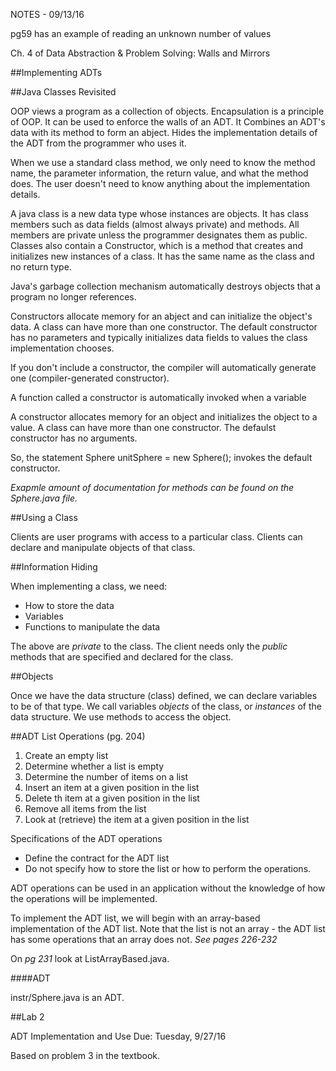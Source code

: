 NOTES - 09/13/16

pg59    has an example of reading an unknown number of values

Ch. 4 of Data Abstraction & Problem Solving: Walls and Mirrors

##Implementing ADTs

##Java Classes Revisited

OOP views a program as a collection of objects. Encapsulation
is a principle of OOP. It can be used to enforce the walls of
an ADT. It Combines an ADT's data with its method to form an abject.
Hides the implementation details of the ADT from the programmer who uses it.

When we use a standard class method, we only need to know the method name, the
parameter information, the return value, and what the method does. The user
doesn't need to know anything about the implementation details.

A java class is a new data type whose instances are objects. It has class
members such as data fields (almost always private) and methods. All members
are private unless the programmer designates them as public. Classes also
contain a Constructor, which is a method that creates and initializes new
instances of a class. It has the same name as the class and no return type.

Java's garbage collection mechanism automatically destroys objects that a
program no longer references.

Constructors allocate memory for an abject and can initialize the object's
data. A class can have more than one constructor. The default constructor has
no parameters and typically initializes data fields to values the class
implementation chooses.

If you don't include a constructor, the compiler will automatically generate
one (compiler-generated constructor). 

A function called a constructor is automatically invoked when a variable

A constructor allocates memory for an object and initializes the object to a
value. A class can have more than one constructor. The defaulst constructor
has no arguments.

So, the statement
	Sphere unitSphere = new Sphere();
invokes the default constructor. 

_Exapmle amount of documentation for methods can be found on the
Sphere.java file._

##Using a Class

Clients are user programs with access to a particular class. Clients can declare and manipulate objects of that class.

##Information Hiding

When implementing a class, we need:
* How to store the data
* Variables
* Functions to manipulate the data

The above are *private* to the class. The client needs only the *public* methods that are specified and declared for the class.


##Objects

Once we have the data structure (class) defined, we can declare variables to be of that type. We call variables *objects* of the class, or *instances* of the data structure. We use methods to access the object.

##ADT List Operations (pg. 204)
1. Create an empty list
2. Determine whether a list is empty
3. Determine the number of items on a list
4. Insert an item at a given position in the list
5. Delete th item at a given position in the list
6. Remove all items from the list
7. Look at (retrieve) the item at a given position in the list

Specifications of the ADT operations
* Define the contract for the ADT list
* Do not specify how to store the list or how to perform the operations.

ADT operations can be used in an application without the knowledge of how the operations will be implemented.

To implement the ADT list, we will begin with an array-based implementation of the ADT list. Note that the list is not an array - the ADT list has some operations that an array does not. _See pages 226-232_

On _pg 231_ look at ListArrayBased.java. 

####ADT

instr/Sphere.java is an ADT. 

##Lab 2

ADT Implementation and Use
Due: Tuesday, 9/27/16

Based on problem 3 in the textbook. 
